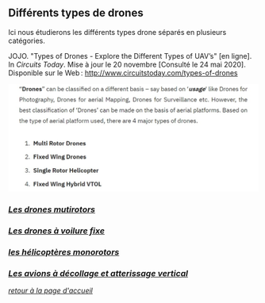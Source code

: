 ## Différents types de drones  

Ici nous étudierons les différents types drone séparés en plusieurs catégories.  

JOJO. "Types of Drones - Explore the Different Types of UAV’s" [en ligne]. In *Circuits Today*. Mise à jour le 20 novembre [Consulté le 24 mai 2020]. Disponible sur le Web : <http://www.circuitstoday.com/types-of-drones>  

![scgeneraltype](images/type1.jpg)  

### [*Les drones mutirotors*](multir.md)  


### [*Les drones à voilure fixe*](voilfix.md)  


### [*les hélicoptères monorotors*](hmr.md)  


### [*Les avions à décollage et atterissage vertical*](avdecver.md)  

[*retour à la page d'accueil*](index.md)  
